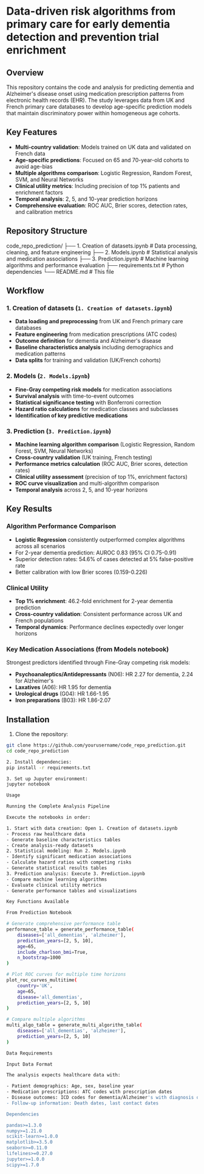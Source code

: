 # Data-driven risk algorithms from primary care for early dementia detection and prevention trial enrichment

## Overview

This repository contains the code and analysis for predicting dementia and Alzheimer's disease onset using medication prescription patterns from electronic health records (EHR). The study leverages data from UK and French primary care databases to develop age-specific prediction models that maintain discriminatory power within homogeneous age cohorts.

## Key Features

- **Multi-country validation**: Models trained on UK data and validated on French data
- **Age-specific predictions**: Focused on 65 and 70-year-old cohorts to avoid age-bias
- **Multiple algorithms comparison**: Logistic Regression, Random Forest, SVM, and Neural Networks
- **Clinical utility metrics**: Including precision of top 1% patients and enrichment factors
- **Temporal analysis**: 2, 5, and 10-year prediction horizons
- **Comprehensive evaluation**: ROC AUC, Brier scores, detection rates, and calibration metrics

## Repository Structure

code_repo_prediction/
├── 1. Creation of datasets.ipynb       # Data processing, cleaning, and feature engineering
├── 2. Models.ipynb                     # Statistical analysis and medication associations
├── 3. Prediction.ipynb                 # Machine learning algorithms and performance evaluation
├── requirements.txt                    # Python dependencies
└── README.md                          # This file

## Workflow

### 1. Creation of datasets (`1. Creation of datasets.ipynb`)
- **Data loading and preprocessing** from UK and French primary care databases
- **Feature engineering** from medication prescriptions (ATC codes)
- **Outcome definition** for dementia and Alzheimer's disease
- **Baseline characteristics analysis** including demographics and medication patterns
- **Data splits** for training and validation (UK/French cohorts)

### 2. Models (`2. Models.ipynb`)
- **Fine-Gray competing risk models** for medication associations
- **Survival analysis** with time-to-event outcomes
- **Statistical significance testing** with Bonferroni correction
- **Hazard ratio calculations** for medication classes and subclasses
- **Identification of key predictive medications**

### 3. Prediction (`3. Prediction.ipynb`)
- **Machine learning algorithm comparison** (Logistic Regression, Random Forest, SVM, Neural Networks)
- **Cross-country validation** (UK training, French testing)
- **Performance metrics calculation** (ROC AUC, Brier scores, detection rates)
- **Clinical utility assessment** (precision of top 1%, enrichment factors)
- **ROC curve visualization** and multi-algorithm comparison
- **Temporal analysis** across 2, 5, and 10-year horizons

## Key Results

### Algorithm Performance Comparison

- **Logistic Regression** consistently outperformed complex algorithms across all scenarios
- For 2-year dementia prediction: AUROC 0.83 (95% CI 0.75-0.91)
- Superior detection rates: 54.6% of cases detected at 5% false-positive rate
- Better calibration with low Brier scores (0.159-0.226)

### Clinical Utility

- **Top 1% enrichment**: 46.2-fold enrichment for 2-year dementia prediction
- **Cross-country validation**: Consistent performance across UK and French populations
- **Temporal dynamics**: Performance declines expectedly over longer horizons

### Key Medication Associations (from Models notebook)

Strongest predictors identified through Fine-Gray competing risk models:
- **Psychoanaleptics/Antidepressants** (N06): HR 2.27 for dementia, 2.24 for Alzheimer's
- **Laxatives** (A06): HR 1.95 for dementia
- **Urological drugs** (G04): HR 1.66-1.95
- **Iron preparations** (B03): HR 1.86-2.07

## Installation

1. Clone the repository:
```bash
git clone https://github.com/yourusername/code_repo_prediction.git
cd code_repo_prediction

2. Install dependencies:
pip install -r requirements.txt

3. Set up Jupyter environment:
jupyter notebook

Usage

Running the Complete Analysis Pipeline

Execute the notebooks in order:

1. Start with data creation: Open 1. Creation of datasets.ipynb
- Process raw healthcare data
- Generate baseline characteristics tables
- Create analysis-ready datasets
2. Statistical modeling: Run 2. Models.ipynb
- Identify significant medication associations
- Calculate hazard ratios with competing risks
- Generate statistical results tables
3. Prediction analysis: Execute 3. Prediction.ipynb
- Compare machine learning algorithms
- Evaluate clinical utility metrics
- Generate performance tables and visualizations

Key Functions Available

From Prediction Notebook

# Generate comprehensive performance table
performance_table = generate_performance_table(
    diseases=['all_dementias', 'alzheimer'],
    prediction_years=[2, 5, 10],
    age=65,
    include_charlson_bmi=True,
    n_bootstrap=1000
)

# Plot ROC curves for multiple time horizons
plot_roc_curves_multitime(
    country='UK',
    age=65,
    disease='all_dementias',
    prediction_years=[2, 5, 10]
)

# Compare multiple algorithms
multi_algo_table = generate_multi_algorithm_table(
    diseases=['all_dementias', 'alzheimer'],
    prediction_years=[2, 5, 10]
)

Data Requirements

Input Data Format

The analysis expects healthcare data with:

- Patient demographics: Age, sex, baseline year
- Medication prescriptions: ATC codes with prescription dates
- Disease outcomes: ICD codes for dementia/Alzheimer's with diagnosis dates
- Follow-up information: Death dates, last contact dates

Dependencies

pandas>=1.3.0
numpy>=1.21.0
scikit-learn>=1.0.0
matplotlib>=3.5.0
seaborn>=0.11.0
lifelines>=0.27.0
jupyter>=1.0.0
scipy>=1.7.0
